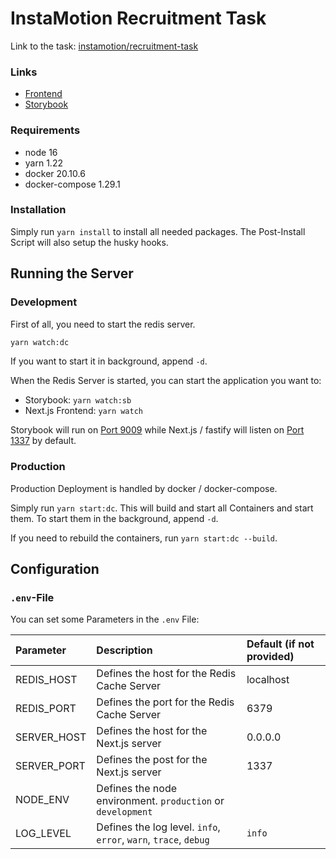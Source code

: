 # InstaMotion Recruitment Task

Link to the task: [instamotion/recruitment-task](https://github.com/Instamotion/recruitment-task/blob/main/docs/frontend.md)

### Links

- [Frontend](https://demo.im.dunklestoast.de/)
- [Storybook](https://sb.im.dunklestoast.de/)

### Requirements

- node 16
- yarn 1.22
- docker 20.10.6
- docker-compose 1.29.1

### Installation

Simply run `yarn install` to install all needed packages. The Post-Install Script will also setup the husky hooks.

## Running the Server

### Development

First of all, you need to start the redis server.

```bash
yarn watch:dc
```

If you want to start it in background, append `-d`.

When the Redis Server is started, you can start the application you want to:

- Storybook: `yarn watch:sb`
- Next.js Frontend: `yarn watch`

Storybook will run on [Port 9009](http://localhost:9009) while Next.js / fastify will listen on [Port 1337](http://localhost:1337) by default.

### Production

Production Deployment is handled by docker / docker-compose.

Simply run `yarn start:dc`. This will build and start all Containers and start them. To start them in the background, append `-d`.

If you need to rebuild the containers, run `yarn start:dc --build`.

## Configuration

### `.env`-File

You can set some Parameters in the `.env` File:

| Parameter   | Description                                                      | Default (if not provided) |
| :---------- | :--------------------------------------------------------------- | :------------------------ |
| REDIS_HOST  | Defines the host for the Redis Cache Server                      | localhost                 |
| REDIS_PORT  | Defines the port for the Redis Cache Server                      | 6379                      |
| SERVER_HOST | Defines the host for the Next.js server                          | 0.0.0.0                   |
| SERVER_PORT | Defines the post for the Next.js server                          | 1337                      |
| NODE_ENV    | Defines the node environment. `production` or `development`      |                           |
| LOG_LEVEL   | Defines the log level. `info`, `error`, `warn`, `trace`, `debug` | `info`                    |

